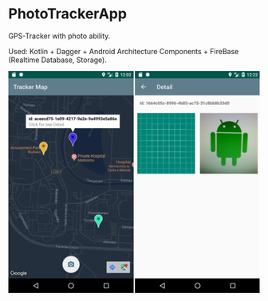 # PhotoTrackerApp
GPS-Tracker with photo ability.

Used: Kotlin + Dagger + Android Architecture Components + FireBase (Realtime Database, Storage).

![alt text](screenshots/device-01.png "device-01")
